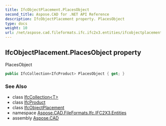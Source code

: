 ```yaml
---
title: IfcObjectPlacement.PlacesObject
second_title: Aspose.CAD for .NET API Reference
description: IfcObjectPlacement property. PlacesObject
type: docs
weight: 10
url: /net/aspose.cad.fileformats.ifc.ifc2x3.entities/ifcobjectplacement/placesobject/
---
```

## IfcObjectPlacement.PlacesObject property

PlacesObject

```csharp
public IfcCollection<IfcProduct> PlacesObject { get; }
```

### See Also

* class [IfcCollection&lt;T&gt;](../../../aspose.cad.fileformats.ifc/ifccollection-1/)
* class [IfcProduct](../../ifcproduct/)
* class [IfcObjectPlacement](../)
* namespace [Aspose.CAD.FileFormats.Ifc.IFC2X3.Entities](../../ifcobjectplacement/)
* assembly [Aspose.CAD](../../../)


